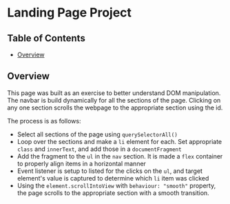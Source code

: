 # Landing Page Project

## Table of Contents

* [Overview](#Overview)

## Overview

This page was built as an exercise to better understand DOM manipulation. The navbar is build dynamically for all the sections of the page. Clicking on any one section scrolls the webpage to the appropriate section using the id.

The process is as follows:

* Select all sections of the page using `querySelectorAll()`
* Loop over the sections and make a `li` element for each. Set appropriate `class` and `innerText`, and add those in a `documentFragment`
* Add the fragment to the `ul` in the `nav` section. It is made a `flex` container to properly align items in a horizontal manner
* Event listener is setup to listed for the clicks on the `ul`, and target element's value is captured to determine which `li` item was clicked
* Using the `element.scrollIntoView` with `behaviour: "smooth"` property, the page scrolls to the appropriate section with a smooth transition.
